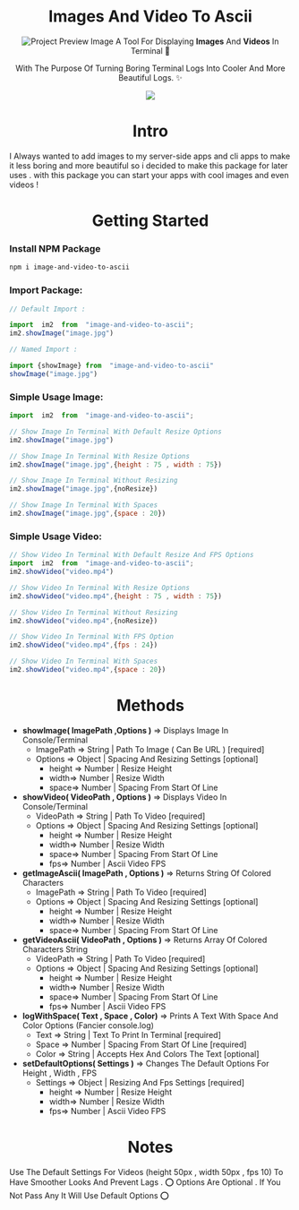 

<h1 align="center"> Images And Video To Ascii </h1>


<p align="center">
<img alt="Project Preview Image" src="https://gcdnb.pbrd.co/images/oQV6SnZywOul.jpg?o=1" />
A Tool For Displaying <b>Images</b> And <b>Videos</b> In Terminal 🌅 
<p align="center">
With The Purpose Of Turning Boring Terminal Logs Into Cooler And More Beautiful Logs. ✨
</p>
<p align="center">
<img src="https://img.shields.io/badge/Node.js-339933?style=for-the-badge&logo=nodedotjs&logoColor=white"/>
 </p>
</p>
<h1 align="center">Intro</h1>
I Always wanted to add images to my server-side apps and cli apps to make it less boring and more beautiful so i decided to make this package for later uses . with this package you can start your apps with cool images and even videos ! 

<h1 align="center">Getting Started</h1>

### Install NPM Package
```sh
npm i image-and-video-to-ascii
```
### Import Package:
```javascript
// Default Import :

import  im2  from  "image-and-video-to-ascii";
im2.showImage("image.jpg")

// Named Import :

import {showImage} from  "image-and-video-to-ascii"
showImage("image.jpg")
```
### Simple Usage Image:
```javascript
import  im2  from  "image-and-video-to-ascii";

// Show Image In Terminal With Default Resize Options
im2.showImage("image.jpg")

// Show Image In Terminal With Resize Options
im2.showImage("image.jpg",{height : 75 , width : 75})

// Show Image In Terminal Without Resizing
im2.showImage("image.jpg",{noResize})

// Show Image In Terminal With Spaces
im2.showImage("image.jpg",{space : 20})
```
### Simple Usage Video:
```javascript
// Show Video In Terminal With Default Resize And FPS Options
import  im2  from  "image-and-video-to-ascii";
im2.showVideo("video.mp4")

// Show Video In Terminal With Resize Options
im2.showVideo("video.mp4",{height : 75 , width : 75})

// Show Video In Terminal Without Resizing
im2.showVideo("video.mp4",{noResize})

// Show Video In Terminal With FPS Option
im2.showVideo("video.mp4",{fps : 24})

// Show Video In Terminal With Spaces
im2.showVideo("video.mp4",{space : 20})
```
<h1 align="center">Methods </h1>

 - **showImage( ImagePath ,Options )** =>  Displays Image In Console/Terminal
   - ImagePath => String | Path To Image ( Can Be URL ) [required]
   - Options => Object | Spacing And Resizing Settings [optional]
     - height => Number | Resize Height
     - width=> Number | Resize Width
     - space=> Number | Spacing From Start Of Line
 - **showVideo( VideoPath , Options )** => Displays Video In Console/Terminal
   - VideoPath => String | Path To Video [required]
   - Options => Object | Spacing And Resizing Settings [optional]
     - height => Number | Resize Height
     - width=> Number | Resize Width
     - space=> Number | Spacing From Start Of Line
     - fps=> Number | Ascii Video FPS
 - **getImageAscii( ImagePath , Options )** => Returns String Of Colored Characters
   - ImagePath => String | Path To Video [required]
   - Options => Object | Spacing And Resizing Settings [optional]
     - height => Number | Resize Height
     - width=> Number | Resize Width
     - space=> Number | Spacing From Start Of Line
 - **getVideoAscii( VideoPath , Options )** => Returns Array Of Colored Characters String
   - VideoPath => String | Path To Video [required]
   - Options => Object | Spacing And Resizing Settings [optional]
     - height => Number | Resize Height
     - width=> Number | Resize Width
     - space=> Number | Spacing From Start Of Line
     - fps=> Number | Ascii Video FPS
 - **logWithSpace( Text , Space , Color)** =>  Prints A Text With Space And Color Options (Fancier console.log)
   - Text => String | Text To Print In Terminal [required]
   - Space => Number | Spacing From Start Of Line [required]
   - Color => String | Accepts Hex And Colors The Text [optional]
 - **setDefaultOptions( Settings )** =>  Changes The Default Options For Height , Width , FPS
   - Settings => Object | Resizing And Fps Settings [required]
       - height => Number | Resize Height 
	   - width=> Number | Resize Width
	   - fps=> Number | Ascii Video FPS
    
    
<h1 align="center">Notes</h1>
Use The Default Settings For Videos (height 50px , width 50px , fps 10) To Have Smoother Looks And Prevent Lags . ⭕️
Options Are Optional . If You Not Pass Any It Will Use Default Options ⭕️
